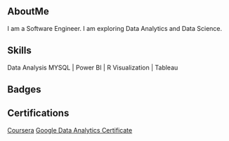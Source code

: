 ## AboutMe

I am a Software Engineer. I am exploring Data Analytics and Data Science.

## Skills

Data Analysis
MYSQL | Power BI | R Visualization | Tableau 

## Badges



## Certifications

[Coursera](https://www.coursera.org/)
[Google Data Analytics Certificate](https://coursera.org/share/003ee4bf5d390bc5974dedbf8af2510d)

